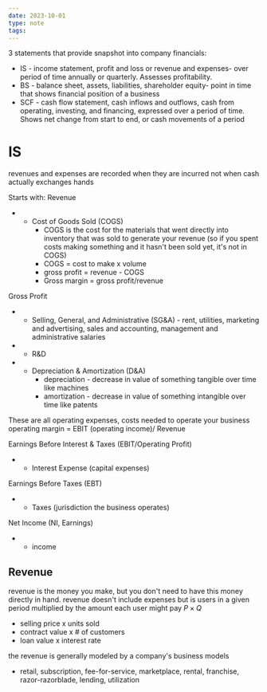 ```yaml
---
date: 2023-10-01
type: note
tags: 
---
```


3 statements that provide snapshot into company financials:
- IS - income statement, profit and loss or revenue and expenses- over period of time annually or quarterly. Assesses profitability.
- BS - balance sheet, assets, liabilities, shareholder equity- point in time that shows financial position of a business
- SCF - cash flow statement, cash inflows and outflows, cash from operating, investing, and financing, expressed over a period of time. Shows net change from start to end, or cash movements of a period

# IS
revenues and expenses are recorded when they are incurred not when cash actually exchanges hands

Starts with:
Revenue
- - Cost of Goods Sold (COGS)
	- COGS is the cost for the materials that went directly into inventory that was sold to generate your revenue (so if you spent costs making something and it hasn't been sold yet, it's not in COGS)
	- COGS = cost to make x volume
	- gross profit = revenue - COGS
	- Gross margin = gross profit/revenue

Gross Profit
- - Selling, General, and Administrative (SG&A) - rent, utilities, marketing and advertising, sales and accounting, management and administrative salaries
- - R&D
- - Depreciation & Amortization (D&A)
	- depreciation - decrease in value of something tangible over time like machines
	- amortization - decrease in value of something intangible over time like patents

These are all operating expenses, costs needed to operate your business
operating margin = EBIT (operating income)/ Revenue

Earnings Before Interest & Taxes (EBIT/Operating Profit)
- - Interest Expense (capital expenses)

Earnings Before Taxes (EBT)
- - Taxes (jurisdiction the business operates)

Net Income (NI, Earnings)
- + income

## Revenue
revenue is the money you make, but you don't need to have this money directly in hand. revenue doesn't include expenses but is users in a given period multiplied by the amount each user might pay $P \times Q$
- selling price x units sold
- contract value x # of customers
- loan value x interest rate

the revenue is generally modeled by a company's business models
- retail, subscription, fee-for-service, marketplace, rental, franchise, razor-razorblade, lending, utilization